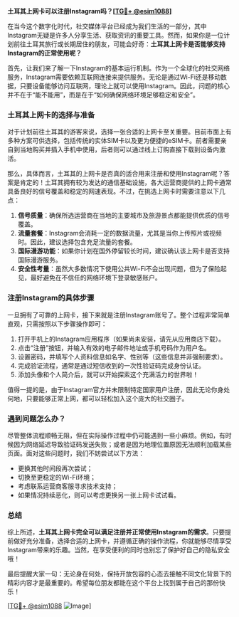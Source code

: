 **土耳其上网卡可以注册Instagram吗？[[TG💪+ @esim1088](https://t.me/s/esim1088)]**

在当今这个数字化时代，社交媒体平台已经成为我们生活的一部分，其中Instagram无疑是许多人分享生活、获取资讯的重要工具。然而，如果你是一位计划前往土耳其旅行或长期居住的朋友，可能会好奇：**土耳其上网卡是否能够支持Instagram的正常使用呢？**

首先，让我们来了解一下Instagram的基本运行机制。作为一个全球化的社交网络服务，Instagram需要依赖互联网连接来提供服务。无论是通过Wi-Fi还是移动数据，只要设备能够访问互联网，理论上就可以使用Instagram。因此，问题的核心并不在于“能不能用”，而是在于“如何确保网络环境足够稳定和安全”。

### 土耳其上网卡的选择与准备

对于计划前往土耳其的游客来说，选择一张合适的上网卡至关重要。目前市面上有多种方案可供选择，包括传统的实体SIM卡以及更为便捷的eSIM卡。前者需要亲自到当地购买并插入手机中使用，后者则可以通过线上订购直接下载到设备内激活。

那么，具体而言，土耳其的上网卡是否真的适合用来注册和使用Instagram呢？答案是肯定的！土耳其拥有较为发达的通信基础设施，各大运营商提供的上网卡通常具备良好的信号覆盖和稳定的网速表现。不过，在挑选上网卡时需要注意以下几点：

1. **信号质量**：确保所选运营商在当地的主要城市及旅游景点都能提供优质的信号覆盖。
2. **流量套餐**：Instagram会消耗一定的数据流量，尤其是当你上传照片或视频时。因此，建议选择包含充足流量的套餐。
3. **国际漫游功能**：如果你计划在国外停留较长时间，建议确认该上网卡是否支持国际漫游服务。
4. **安全性考量**：虽然大多数情况下使用公共Wi-Fi不会出现问题，但为了保险起见，最好避免在不信任的网络环境下登录敏感账户。

### 注册Instagram的具体步骤

一旦拥有了可靠的上网卡，接下来就是注册Instagram账号了。整个过程非常简单直观，只需按照以下步骤操作即可：

1. 打开手机上的Instagram应用程序（如果尚未安装，请先从应用商店下载）。
2. 点击“注册”按钮，并输入有效的电子邮件地址或手机号码作为用户名。
3. 设置密码，并填写个人资料信息如名字、性别等（这些信息并非强制要求）。
4. 完成验证流程，通常是通过短信收到的一次性验证码完成身份认证。
5. 添加头像和个人简介后，就可以开始探索这个充满活力的世界啦！

值得一提的是，由于Instagram官方并未限制特定国家用户注册，因此无论你身处何地，只要能够正常上网，都可以轻松加入这个庞大的社交圈子。

### 遇到问题怎么办？

尽管整体流程顺畅无阻，但在实际操作过程中仍可能遇到一些小麻烦。例如，有时候因为网络延迟导致验证码发送失败；或者是因为地理位置原因无法顺利加载某些页面。面对这些问题时，我们不妨尝试以下方法：

- 更换其他时间段再次尝试；
- 切换至更稳定的Wi-Fi环境；
- 考虑联系运营商客服寻求技术支持；
- 如果情况持续恶化，则可以考虑更换另一张上网卡试试看。

### 总结

综上所述，**土耳其上网卡完全可以满足注册并正常使用Instagram的需求**。只要提前做好充分准备，选择合适的上网卡，并遵循正确的操作流程，你就能够尽情享受Instagram带来的乐趣。当然，在享受便利的同时也别忘了保护好自己的隐私安全哦！

最后提醒大家一句：无论身在何处，保持开放包容的心态去接触不同文化背景下的精彩内容才是最重要的。希望每位朋友都能在这个平台上找到属于自己的那份快乐！

[[TG💪+ @esim1088](https://t.me/s/esim1088) ![Image](https://i.postimg.cc/4NQfJmqS/Snipaste-2025-05-13-00-14-12.png)]